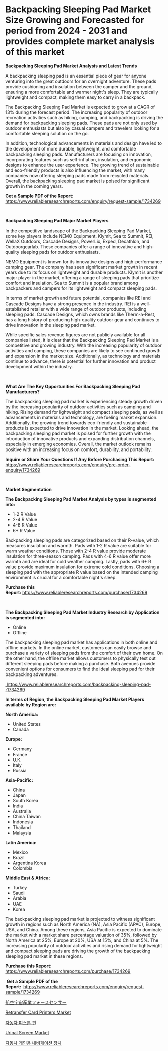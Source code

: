 <p><h1>Backpacking Sleeping Pad Market Size Growing and Forecasted for period from 2024 - 2031 and provides complete market analysis of this market</h1></p><p><strong>Backpacking Sleeping Pad Market Analysis and Latest Trends</strong></p>
<p><p>A backpacking sleeping pad is an essential piece of gear for anyone venturing into the great outdoors for an overnight adventure. These pads provide cushioning and insulation between the camper and the ground, ensuring a more comfortable and warmer night's sleep. They are typically lightweight and compact, making them easy to carry in a backpack.</p><p>The Backpacking Sleeping Pad Market is expected to grow at a CAGR of 13% during the forecast period. The increasing popularity of outdoor recreation activities such as hiking, camping, and backpacking is driving the demand for backpacking sleeping pads. These pads are not only used by outdoor enthusiasts but also by casual campers and travelers looking for a comfortable sleeping solution on the go.</p><p>In addition, technological advancements in materials and design have led to the development of more durable, lightweight, and comfortable backpacking sleeping pads. Manufacturers are focusing on innovation, incorporating features such as self-inflation, insulation, and ergonomic designs to enhance the user experience. The growing trend of sustainable and eco-friendly products is also influencing the market, with many companies now offering sleeping pads made from recycled materials. Overall, the backpacking sleeping pad market is poised for significant growth in the coming years.</p></p>
<p><strong>Get a Sample PDF of the Report:&nbsp;</strong> <a href="https://www.reliableresearchreports.com/enquiry/request-sample/1734269">https://www.reliableresearchreports.com/enquiry/request-sample/1734269</a></p>
<p>&nbsp;</p>
<p><strong>Backpacking Sleeping Pad Major Market Players</strong></p>
<p><p>In the competitive landscape of the Backpacking Sleeping Pad Market, some key players include NEMO Equipment, Klymit, Sea to Summit, REI, WellaX Outdoors, Cascade Designs, PowerLix, Exped, Decathlon, and Outdoorgearlab. These companies offer a range of innovative and high-quality sleeping pads for outdoor enthusiasts.</p><p>NEMO Equipment is known for its innovative designs and high-performance camping gear. The company has seen significant market growth in recent years due to its focus on lightweight and durable products. Klymit is another major player in the market, offering a range of sleeping pads that prioritize comfort and insulation. Sea to Summit is a popular brand among backpackers and campers for its lightweight and compact sleeping pads.</p><p>In terms of market growth and future potential, companies like REI and Cascade Designs have a strong presence in the industry. REI is a well-established retailer with a wide range of outdoor products, including sleeping pads. Cascade Designs, which owns brands like Therm-a-Rest, has a long history of producing high-quality outdoor gear and continues to drive innovation in the sleeping pad market.</p><p>While specific sales revenue figures are not publicly available for all companies listed, it is clear that the Backpacking Sleeping Pad Market is a competitive and growing industry. With the increasing popularity of outdoor activities and camping, these companies are likely to see continued growth and expansion in the market size. Additionally, as technology and materials continue to advance, there is potential for further innovation and product development within the industry.</p></p>
<p>&nbsp;</p>
<p><strong>What Are The Key Opportunities For Backpacking Sleeping Pad Manufacturers?</strong></p>
<p><p>The backpacking sleeping pad market is experiencing steady growth driven by the increasing popularity of outdoor activities such as camping and hiking. Rising demand for lightweight and compact sleeping pads, as well as advancements in materials and technology, are fueling market expansion. Additionally, the growing trend towards eco-friendly and sustainable products is expected to drive innovation in the market. Looking ahead, the backpacking sleeping pad market is poised for further growth with the introduction of innovative products and expanding distribution channels, especially in emerging economies. Overall, the market outlook remains positive with an increasing focus on comfort, durability, and portability.</p></p>
<p><strong>Inquire or Share Your Questions If Any Before Purchasing This Report:</strong> <a href="https://www.reliableresearchreports.com/enquiry/pre-order-enquiry/1734269">https://www.reliableresearchreports.com/enquiry/pre-order-enquiry/1734269</a></p>
<p>&nbsp;</p>
<p><strong>Market Segmentation</strong></p>
<p><strong>The Backpacking Sleeping Pad Market Analysis by types is segmented into:</strong></p>
<p><ul><li>1-2 R Value</li><li>2-4 R Value</li><li>4-6 R Value</li><li>6+ R Value</li></ul></p>
<p><p>Backpacking sleeping pads are categorized based on their R-value, which measures insulation and warmth. Pads with 1-2 R value are suitable for warm weather conditions. Those with 2-4 R value provide moderate insulation for three-season camping. Pads with 4-6 R value offer more warmth and are ideal for cold weather camping. Lastly, pads with 6+ R value provide maximum insulation for extreme cold conditions. Choosing a sleeping pad with the appropriate R value based on the intended camping environment is crucial for a comfortable night's sleep.</p></p>
<p><strong>Purchase this Report:&nbsp;</strong><a href="https://www.reliableresearchreports.com/purchase/1734269">https://www.reliableresearchreports.com/purchase/1734269</a></p>
<p>&nbsp;</p>
<p><strong>The Backpacking Sleeping Pad Market Industry Research by Application is segmented into:</strong></p>
<p><ul><li>Online</li><li>Offline</li></ul></p>
<p><p>The backpacking sleeping pad market has applications in both online and offline markets. In the online market, customers can easily browse and purchase a variety of sleeping pads from the comfort of their own home. On the other hand, the offline market allows customers to physically test out different sleeping pads before making a purchase. Both avenues provide convenient options for consumers to find the ideal sleeping pad for their backpacking adventures.</p></p>
<p><a href="https://www.reliableresearchreports.com/backpacking-sleeping-pad-r1734269">&nbsp;https://www.reliableresearchreports.com/backpacking-sleeping-pad-r1734269</a></p>
<p><strong>In terms of Region, the Backpacking Sleeping Pad Market Players available by Region are:</strong></p>
<p>
    <p> <strong> North America: </strong>
        <ul>
            <li>United States</li>
            <li>Canada</li>
        </ul>
        </p> 
    <p> <strong> Europe: </strong>
        <ul>
            <li>Germany</li>
            <li>France</li>
            <li>U.K.</li>
            <li>Italy</li>
            <li>Russia</li>
        </ul>
        </p> 
    <p> <strong> Asia-Pacific: </strong>
        <ul>
            <li>China</li>
            <li>Japan</li>
            <li>South Korea</li>
            <li>India</li>
            <li>Australia</li>
            <li>China Taiwan</li>
            <li>Indonesia</li>
            <li>Thailand</li>
            <li>Malaysia</li>
        </ul>
        </p> 
    <p> <strong> Latin America: </strong>
        <ul>
            <li>Mexico</li>
            <li>Brazil</li>
            <li>Argentina Korea</li>
            <li>Colombia</li>
        </ul>
        </p> 
    <p> <strong> Middle East & Africa: </strong>
        <ul>
            <li>Turkey</li>
            <li>Saudi</li>
            <li>Arabia</li>
            <li>UAE</li>
            <li>Korea</li>
        </ul>
    </p>
    </p>
<p><p>The backpacking sleeping pad market is projected to witness significant growth in regions such as North America (NA), Asia Pacific (APAC), Europe, USA, and China. Among these regions, Asia Pacific is expected to dominate the market with a market share percentage valuation of 35%, followed by North America at 25%, Europe at 20%, USA at 15%, and China at 5%. The increasing popularity of outdoor activities and rising demand for lightweight and compact sleeping pads are driving the growth of the backpacking sleeping pad market in these regions.</p></p>
<p><strong>Purchase this Report: </strong><a href="https://www.reliableresearchreports.com/purchase/1734269">https://www.reliableresearchreports.com/purchase/1734269</a></p>
<p>&nbsp;<strong>Get a Sample PDF of the Report:&nbsp;&nbsp;</strong><a href="https://www.reliableresearchreports.com/enquiry/request-sample/1734269">https://www.reliableresearchreports.com/enquiry/request-sample/1734269</a></p>
<p><strong></strong></p>
<p><p><a href="https://github.com/DwightHuels1/Market-Research-Report-List-1/blob/main/9548638140560.md">航空宇宙産業フォースセンサー</a></p><p><a href="https://issuu.com/reportprime-2/docs/retransfer-card-printers-market-size-2030.pptx">Retransfer Card Printers Market</a></p><p><a href="https://github.com/rustymarie2024/Market-Research-Report-List-1/blob/main/5608492148443.md">자동차 피스톤 핀</a></p><p><a href="https://github.com/fkhcgcyl33/Market-Research-Report-List-1/blob/main/urinal-screen-market.md">Urinal Screen Market</a></p><p><a href="https://github.com/giancarlo642004/Market-Research-Report-List-1/blob/main/8806122148442.md">자동차 개인용 내비게이션 장치</a></p></p>